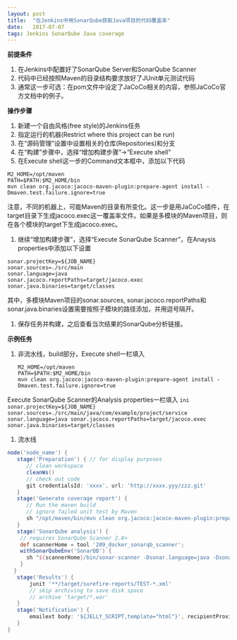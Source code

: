 ```yaml
---
layout: post
title:  "在Jenkins中用SonarQube获取Java项目的代码覆盖率"
date:   2017-07-07
tags: Jenkins SonarQube Java coverage
---
```

**前提条件**
1. 在Jenkins中配置好了SonarQube Server和SonarQube Scanner
1. 代码中已经按照Maven的目录结构要求放好了JUnit单元测试代码
1. 通常这一步可选：在pom文件中设定了JaCoCo相关的内容，参照JaCoCo官方文档中的例子。

**操作步骤**
1. 新建一个自由风格(free style)的Jenkins任务
1. 指定运行的机器(Restrict where this project can be run)
1. 在“源码管理”设置中设置相关的仓库(Repositories)和分支
1. 在“构建”步骤中，选择“增加构建步骤”->“Execute shell"
1. 在Execute shell这一步的Command文本框中，添加以下代码
```shell
M2_HOME=/opt/maven
PATH=$PATH:$M2_HOME/bin
mvn clean org.jacoco:jacoco-maven-plugin:prepare-agent install -Dmaven.test.failure.ignore=true
```
注意，不同的机器上，可能Maven的目录有所变化。这一步是用JaCoCo插件，在target目录下生成jacoco.exec这一覆盖率文件。如果是多模块的Maven项目，则在各个模块的target下生成jacoco.exec。
1. 继续“增加构建步骤”，选择“Execute SonarQube Scanner”，在Anaysis properties中添加以下设置
```shell
sonar.projectKey=${JOB_NAME}
sonar.sources=./src/main
sonar.language=java
sonar.jacoco.reportPaths=target/jacoco.exec
sonar.java.binaries=target/classes
```
其中，多模块Maven项目的sonar.sources, sonar.jacoco.reportPaths和sonar.java.binaries设置需要按照子模块的路径添加，并用逗号隔开。
1. 保存任务并构建，之后查看当次结果的SonarQube分析链接。

**示例任务**
1. 非流水线，build部分，Execute shell一栏填入
    ```shell
    M2_HOME=/opt/maven
    PATH=$PATH:$M2_HOME/bin
    mvn clean org.jacoco:jacoco-maven-plugin:prepare-agent install -Dmaven.test.failure.ignore=true 
    ```
Execute SonarQube Scanner的Analysis properties一栏填入
    ```ini
    sonar.projectKey=${JOB_NAME}
    sonar.sources=./src/main/java/com/example/project/service
    sonar.language=java
    sonar.jacoco.reportPaths=target/jacoco.exec
    sonar.java.binaries=target/classes
    ```
1. 流水线
```groovy
node('node_name') {
   stage('Preparation') { // for display purposes
      // clean workspace
      cleanWs()
      // check out code
      git credentialsId: 'xxxx', url: 'http://xxxx.yyy/zzz.git'
   }
   stage('Generate coverage report') {
      // Run the maven build
      // ignore failed unit test by Maven
      sh "/opt/maven/bin/mvn clean org.jacoco:jacoco-maven-plugin:prepare-agent install -Dmaven.test.failure.ignore=true"
   }
   stage('SonarQube analysis') {
    // requires SonarQube Scanner 2.8+
    def scannerHome = tool '209_docker_sonarqb_scanner';
    withSonarQubeEnv('SonarQB') {
      sh "${scannerHome}/bin/sonar-scanner -Dsonar.language=java -Dsonar.projectKey=${JOB_NAME} -Dsonar.jacoco.reportPaths=target/jacoco.exec -Dsonar.tests=./src/test -Dsonar.java.coveragePlugin=jacoco -Dsonar.java.binaries=target/classes -Dsonar.sources=./src/main"
    }
  }
   stage('Results') {
       junit '**/target/surefire-reports/TEST-*.xml'
       // skip archiving to save disk space
       // archive 'target/*.war'
   }
   stage('Notification') {
       emailext body: '${JELLY_SCRIPT,template="html"}', recipientProviders: [[$class: 'RequesterRecipientProvider']], subject: '$DEFAULT_SUBJECT', to: '$DEFAULT_RECIPIENTS'
   }
}
```